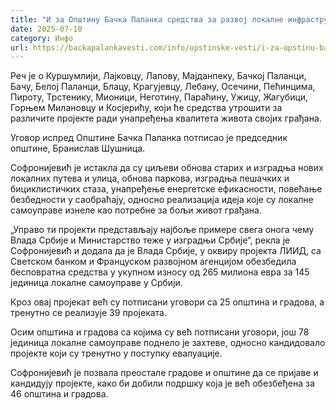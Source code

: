 ```yaml
---
title: "И за Општину Бачка Паланка средства за развој локалне инфраструктуре"
date: 2025-07-10
category: Инфо
url: https://backapalankavesti.com/info/opstinske-vesti/i-za-opstinu-backa-palanka-sredstva-za-razvoj-lokalne-infrastrukture/
---
```


Реч је о Куршумлији, Лајковцу, Лапову, Мајданпеку, Бачкој Паланци, Бачу, Белој Паланци, Блацу, Крагујевцу, Лебану, Осечини, Пећинцима, Пироту, Трстенику, Мионици, Неготину, Параћину, Ужицу, Жагубици, Горњем Милановцу и Косјерићу, који ће средства утрошити за различите пројекте ради унапређења квалитета живота својих грађана.

Уговор испред Општине Бачка Паланка потписао је председник општине, Бранислав Шушница.

Софронијевић је истакла да су циљеви обнова старих и изградња нових локалних путева и улица, обнова паркова, изградња пешачких и бициклистичких стаза, унапређење енергетске ефикасности, повећање безбедности у саобраћају, односно реализација идеја које су локалне самоуправе изнеле као потребне за бољи живот грађана.

„Управо ти пројекти представљају најбоље примере свега онога чему Влада Србије и Министарство теже у изградњи Србије“, рекла је Софронијевић и додала да је Влада Србије, у оквиру пројекта ЛИИД, са Светском банком и Француском развојном агенцијом обезбедила бесповратна средства у укупном износу од 265 милиона евра за 145 јединица локалне самоуправе у Србији.

Кроз овај пројекат већ су потписани уговори са 25 општина и градова, а тренутно се реализује 39 пројеката.

Осим општина и градова са којима су већ потписани уговори, још 78 јединица локалне самоуправе поднело је захтеве, односно кандидовало пројекте који су тренутно у поступку евалуације.

Софронијевић је позвала преостале градове и општине да се пријаве и кандидују пројекте, како би добили подршку која је већ обезбеђена за 46 општина и градова.
